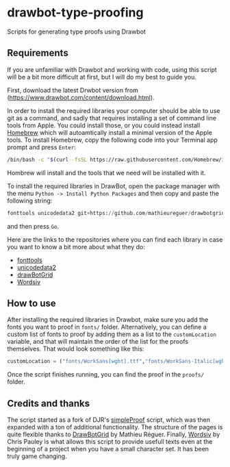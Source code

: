 # drawbot-type-proofing
Scripts for generating type proofs using Drawbot

## Requirements

If you are unfamiliar with Drawbot and working with code, using this script will be a bit more difficult at first, but I will do my best to guide you.

First, download the latest Drwbot version from (https://www.drawbot.com/content/download.html).

In order to install the required libraries your computer should be able to use git as a command, and sadly that requires installing a set of command line tools from Apple. You could install those, or you could instead install [Homebrew](https://brew.sh) which will autoamtically install a minimal version of the Apple tools. To install Homebrew, copy the following code into your Terminal app prompt and press `Enter`:

```bash
/bin/bash -c "$(curl -fsSL https://raw.githubusercontent.com/Homebrew/install/HEAD/install.sh)"
```
Hombrew will install and the tools that we need will be installed with it.

To install the required libraries in DrawBot, open the package manager with the menu `Python -> Install Python Packages` and then copy and paste the following string:

```Python
fonttools unicodedata2 git+https://github.com/mathieureguer/drawbotgrid git+https://github.com/tallpauley/wordsiv
```

and then press `Go`.

Here are the links to the repositories where you can find each library in case you want to know a bit more about what they do:
- [fonttools](https://github.com/fonttools/fonttools)
- [unicodedata2](https://github.com/fonttools/unicodedata2)
- [drawBotGrid](https://github.com/mathieureguer/drawbotgrid)
- [Wordsiv](https://github.com/tallpauley/wordsiv)

## How to use

After installing the required libraries in Drawbot, make sure you add the fonts you want to proof in `fonts/` folder. Alternatively, you can define a custom list of fonts to proof by adding them as a list to the `customLocation` variable, and that will maintain the order of the list for the proofs themselves. That would look something like this:

```python
customLocation = ("fonts/WorkSans[wght].ttf","fonts/WorkSans-Italic[wght].ttf",)
```

Once the script finishes running, you can find the proof in the `proofs/` folder.

## Credits and thanks

The script started as a fork of DJR's [simpleProof](https://github.com/djrrb/Drawbot-Type-Proofs/blob/master/simpleProof/simpleProof.py) script, which was then expanded with a ton of additional functionality. The structure of the pages is quite flexible thanks to [DrawBotGrid](https://github.com/mathieureguer/drawbotgrid) by Mathieu Réguer. Finally, [Wordsiv](https://github.com/tallpauley/wordsiv) by Chris Pauley is what allows this script to provide usefull texts even at the beginning of a project when you have a small character set. It has been truly game changing.
